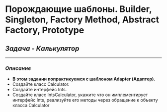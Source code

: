 # Порождающие шаблоны. Builder, Singleton, Factory Method, Abstract Factory, Prototype #

## _Задача - Калькулятор_
*** 

### **_Описание_**

- **В этом задании попрактикуемся с шаблоном Adapter (Адаптер).**
- Создайте класс Calculator.
- Создайте интерфейс Ints.
- Создайте класс IntsCalculator, укажите что он имплементирует интерфейс Ints, реализуйте его методы через обращение к объекту класса Calculator